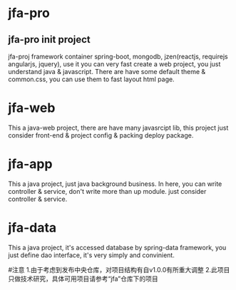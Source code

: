 # jfa-pro
jfa-pro init project
---
jfa-proj framework container spring-boot, mongodb, jzen(reactjs, requirejs angularjs, jquery), use it you can very fast create a web project, you just understand java & javascript. There are have some default theme & common.css, you can use them to fast layout html page.
# jfa-web
This a java-web project, there are have many javasrcipt lib, this project just consider front-end & project config & packing deploy package.
# jfa-app
This a java project, just java background business. In here, you can write controller & service, don't write more than up module. just consider controller & service.
# jfa-data
This a java project, it's accessed database by spring-data framework, you just define dao interface, it's very simply and convinient. 

#注意
1.由于考虑到发布中央仓库，对项目结构有自v1.0.0有所重大调整
2.此项目只做技术研究，具体可用项目请参考“jfa”仓库下的项目
